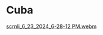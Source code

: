 # Cuba
[scrnli_6_23_2024_6-28-12 PM.webm](https://github.com/craftingweb/Cuba/assets/101225909/4f42143b-496e-4a45-ae6c-a32185ae689c)
